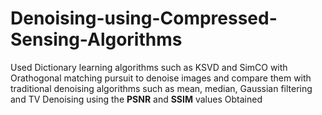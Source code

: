 # Denoising-using-Compressed-Sensing-Algorithms

Used Dictionary learning algorithms such as KSVD and SimCO with Orathogonal matching pursuit to denoise images and compare them with traditional denoising algorithms such as mean, median, Gaussian filtering and TV Denoising using the **PSNR** and **SSIM** values Obtained 
